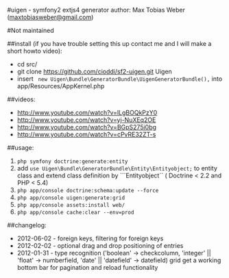 #uigen - symfony2 extjs4 generator
author: Max Tobias Weber (maxtobiasweber@gmail.com)

#Not maintained

##install (if you have trouble setting this up contact me and I will make a short howto video):

- cd src/
- git clone https://github.com/cioddi/sf2-uigen.git Uigen
- insert ```
            new Uigen\Bundle\GeneratorBundle\UigenGeneratorBundle(),``` into app/Resources/AppKernel.php

##videos:

- http://www.youtube.com/watch?v=lLgBOQkPzY0
- http://www.youtube.com/watch?v=yj-NuXEq2OE
- http://www.youtube.com/watch?v=BGpS275i0bg
- http://www.youtube.com/watch?v=cPvRE32ZT-s


##usage:

1. 	```php symfony doctrine:generate:entity```
2. 	add ```use Uigen\Bundle\GeneratorBundle\Entity\Entityobject;```
	to entity class and extend class definition by ```Entityobject``
	( Doctrine < 2.2 and PHP < 5.4)
3. 	```php app/console doctrine:schema:update --force```
4. 	```php app/console uigen:generate:grid```
5. 	```php app/console assets:install web/```
6. 	```php app/console cache:clear --env=prod```


##changelog:

- 2012-06-02 - foreign keys, filtering for foreign keys
- 2012-02-02 - optional drag and drop positioning of entries
- 2012-01-31 - type recognition ('boolean' -> checkcolumn,
					'integer' || 'float' -> numberfield,
					'date' || 'datefield' -> datefield)
		 grid get a working bottom bar for pagination and 		 reload functionality
